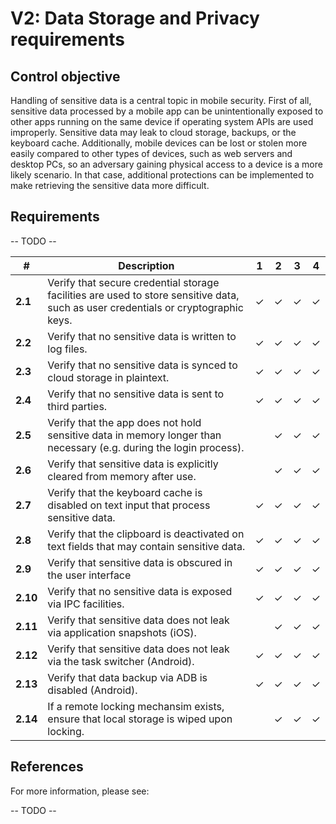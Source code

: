 # V2: Data Storage and Privacy requirements

## Control objective

Handling of sensitive data is a central topic in mobile security. First of all, sensitive data processed by a mobile app can be unintentionally exposed to other apps running on the same device if operating system APIs are used improperly. Sensitive data may leak to cloud storage, backups, or the keyboard cache. Additionally, mobile devices can be lost or stolen more easily compared to other types of devices, such as web servers and desktop PCs, so an adversary gaining physical access to a device is a more likely scenario. In that case, additional protections can be implemented to make retrieving the sensitive data more difficult.

## Requirements

-- TODO --

| # | Description | 1 | 2 | 3 | 4 |
| --- | --- | --- | --- | --- | --- |
| **2.1** | Verify that secure credential storage facilities are used to store sensitive data, such as user credentials or cryptographic keys. | ✓ | ✓ | ✓ | ✓ |
| **2.2** | Verify that no sensitive data is written to log files. | ✓ | ✓ | ✓ | ✓ |
| **2.3** | Verify that no sensitive data is synced to cloud storage in plaintext. | ✓ | ✓ | ✓ | ✓ |
| **2.4** | Verify that no sensitive data is sent to third parties. | ✓ | ✓ | ✓ | ✓ |
| **2.5** | Verify that the app does not hold sensitive data in memory longer than necessary (e.g. during the login process). |   | ✓ | ✓ | ✓ |
| **2.6** | Verify that sensitive data is explicitly cleared from memory after use. |   | ✓ | ✓ | ✓ |
| **2.7** | Verify that the keyboard cache is disabled on text input that process sensitive data. | ✓ | ✓ | ✓ | ✓ |
| **2.8** | Verify that the clipboard is deactivated on text fields that may contain sensitive data. | ✓ | ✓ | ✓ | ✓ |
| **2.9** | Verify that sensitive data is obscured in the user interface | ✓ | ✓ | ✓ | ✓ |
| **2.10** | Verify that no sensitive data is exposed via IPC facilities. | ✓ | ✓ | ✓ | ✓ |
| **2.11** | Verify that sensitive data does not leak via application snapshots (iOS). |  | ✓ | ✓ | ✓ |
| **2.12** | Verify that sensitive data does not leak via the task switcher (Android). | ✓ | ✓ | ✓ | ✓ |
| **2.13** | Verify that data backup via ADB is disabled (Android). | ✓ | ✓ | ✓ | ✓ |
| **2.14** | If a remote locking mechansim exists, ensure that local storage is wiped upon locking. |  | ✓ | ✓ | ✓ |

## References

For more information, please see:

-- TODO --

